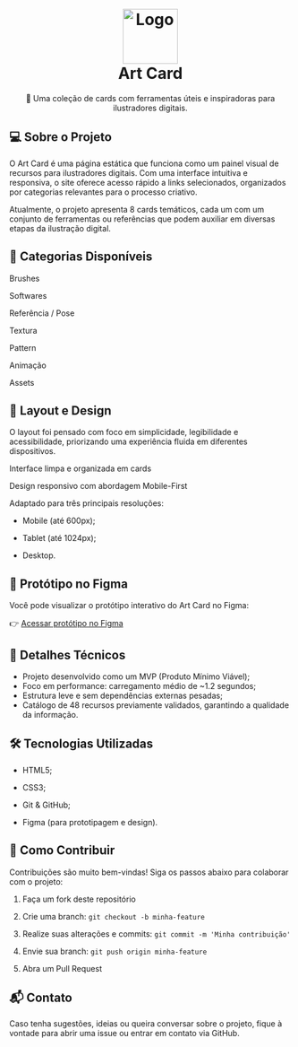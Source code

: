  <h1 align="center" id="project_name"> <br /> <img src="https://github.com/renataalvescun/art-cards/assets/100436812/034c2490-a9e7-4f4d-ab93-2acac21b6c1a" alt="Logo" width="98px"> <br /> <strong>Art Card</strong> <br /> </h1> <p align="center">🎨 Uma coleção de cards com ferramentas úteis e inspiradoras para ilustradores digitais.</p>

 ## 💻 Sobre o Projeto

O Art Card é uma página estática que funciona como um painel visual de recursos para ilustradores digitais. Com uma interface intuitiva e responsiva, o site oferece acesso rápido a links selecionados, organizados por categorias relevantes para o processo criativo.

Atualmente, o projeto apresenta 8 cards temáticos, cada um com um conjunto de ferramentas ou referências que podem auxiliar em diversas etapas da ilustração digital.

 ## 📁 Categorias Disponíveis

Brushes

Softwares

Referência / Pose

Textura

Pattern

Animação

Assets

 ## 🎨 Layout e Design

O layout foi pensado com foco em simplicidade, legibilidade e acessibilidade, priorizando uma experiência fluida em diferentes dispositivos.

Interface limpa e organizada em cards

Design responsivo com abordagem Mobile-First

Adaptado para três principais resoluções:

- Mobile (até 600px);

- Tablet (até 1024px);

- Desktop.

## 🎨 Protótipo no Figma

Você pode visualizar o protótipo interativo do Art Card no Figma:

👉 [Acessar protótipo no Figma](https://www.figma.com/proto/FXjEbO8c9O9pujwHxsISFV/ArtCard---MVP?node-id=0-1&t=Khyuh3KJrK0kpD5f-1)

 ## 🚀 Detalhes Técnicos

- Projeto desenvolvido como um MVP (Produto Mínimo Viável);
- Foco em performance: carregamento médio de ~1.2 segundos;
- Estrutura leve e sem dependências externas pesadas;
- Catálogo de 48 recursos previamente validados, garantindo a qualidade da informação.

 ## 🛠 Tecnologias Utilizadas

- HTML5;

- CSS3;

- Git & GitHub;

- Figma (para prototipagem e design).

 ## 🤝 Como Contribuir

Contribuições são muito bem-vindas! Siga os passos abaixo para colaborar com o projeto:

1. Faça um fork deste repositório

2. Crie uma branch: ```git checkout -b minha-feature```

3. Realize suas alterações e commits: ```git commit -m 'Minha contribuição'```

4. Envie sua branch: ```git push origin minha-feature```

5. Abra um Pull Request

 ##  📬 Contato

Caso tenha sugestões, ideias ou queira conversar sobre o projeto, fique à vontade para abrir uma issue ou entrar em contato via GitHub.


